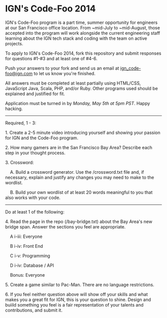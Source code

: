 IGN's Code-Foo 2014
=============

IGN's Code-Foo program is a part time, summer opportunity for engineers at our San Francisco office location. From
~mid-July to ~mid-August, those accepted into the program will work alongside the current engineering staff learning
about the IGN tech stack and coding with the team on active projects.

To apply to IGN's Code-Foo 2014, fork this repository and submit responses for questions #1-#3 and at least one of #4-6.

Push your answers to your fork and send us an email at ign_code-foo@ign.com to let us know you're finished.

All answers must be completed at least partially using HTML/CSS, JavaScript Java, Scala, PHP, and/or Ruby. Other programs used
should be explained and justified for fit.

Application must be turned in by _Monday, May 5th at 5pm PST_. Happy hacking.

-----
Required, 1 - 3:


1\. Create a 2-5 minute video introducing yourself and showing your passion for IGN and the Code-Foo program.


2\. How many gamers are in the San Francisco Bay Area? Describe each step in your thought process.


3\. Crossword:

&nbsp;&nbsp;&nbsp;&nbsp;A. Build a crossword generator. Use the /crossword.txt file and, if necessary, explain and justify any changes you may need to
make to the wordlist.

&nbsp;&nbsp;&nbsp;&nbsp;B. Build your own wordlist of at least 20 words meaningful to you that also works with your code.

-----
Do at least 1 of the following:


4\. Read the page in the repo (/bay-bridge.txt) about the Bay Area's new bridge span. Answer the sections you feel are appropriate.


&nbsp;&nbsp;&nbsp;&nbsp;A i-iii: Everyone


&nbsp;&nbsp;&nbsp;&nbsp;B i-iv: Front End


&nbsp;&nbsp;&nbsp;&nbsp;C i-v: Programming


&nbsp;&nbsp;&nbsp;&nbsp;D i-iv: Database / API


&nbsp;&nbsp;&nbsp;&nbsp;Bonus: Everyone


5\. Create a game similar to Pac-Man. There are no language restrictions.


6\. If you feel neither question above will show off your skills and what makes you a great fit for IGN, this is your question to shine.
Design and buiild something you feel is a fair representation of your talents and contributions, and submit it.



